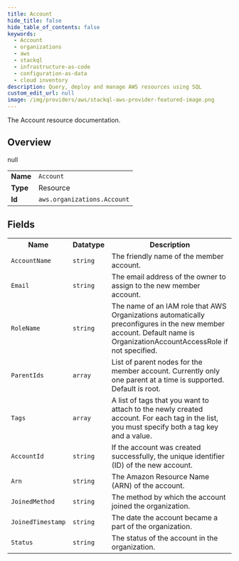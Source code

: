 ```yaml
---
title: Account
hide_title: false
hide_table_of_contents: false
keywords:
  - Account
  - organizations
  - aws
  - stackql
  - infrastructure-as-code
  - configuration-as-data
  - cloud inventory
description: Query, deploy and manage AWS resources using SQL
custom_edit_url: null
image: /img/providers/aws/stackql-aws-provider-featured-image.png
---
```

The Account resource documentation.

## Overview
<table><tbody>
<tr><td><b>Name</b></td><td><code>Account</code></td></tr>
<tr><td><b>Type</b></td><td>Resource</td></tr>
null
<tr><td><b>Id</b></td><td><code>aws.organizations.Account</code></td></tr>
</tbody></table>

## Fields
<table><tbody>
<tr><th>Name</th><th>Datatype</th><th>Description</th></tr>
<tr><td><code>AccountName</code></td><td><code>string</code></td><td>The friendly name of the member account.</td></tr><tr><td><code>Email</code></td><td><code>string</code></td><td>The email address of the owner to assign to the new member account.</td></tr><tr><td><code>RoleName</code></td><td><code>string</code></td><td>The name of an IAM role that AWS Organizations automatically preconfigures in the new member account. Default name is OrganizationAccountAccessRole if not specified.</td></tr><tr><td><code>ParentIds</code></td><td><code>array</code></td><td>List of parent nodes for the member account. Currently only one parent at a time is supported. Default is root.</td></tr><tr><td><code>Tags</code></td><td><code>array</code></td><td>A list of tags that you want to attach to the newly created account. For each tag in the list, you must specify both a tag key and a value.</td></tr><tr><td><code>AccountId</code></td><td><code>string</code></td><td>If the account was created successfully, the unique identifier (ID) of the new account.</td></tr><tr><td><code>Arn</code></td><td><code>string</code></td><td>The Amazon Resource Name (ARN) of the account.</td></tr><tr><td><code>JoinedMethod</code></td><td><code>string</code></td><td>The method by which the account joined the organization.</td></tr><tr><td><code>JoinedTimestamp</code></td><td><code>string</code></td><td>The date the account became a part of the organization.</td></tr><tr><td><code>Status</code></td><td><code>string</code></td><td>The status of the account in the organization.</td></tr>
</tbody></table>